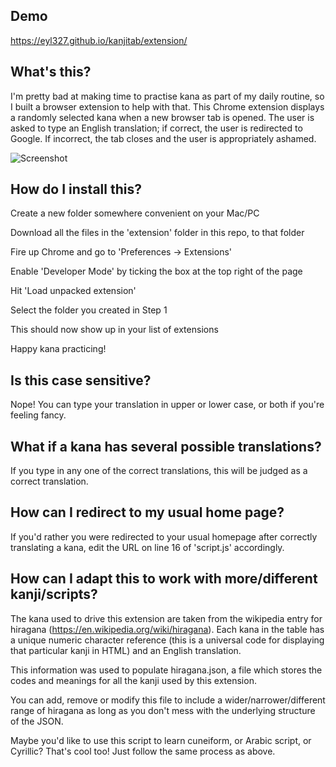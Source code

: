 ## Demo

https://eyl327.github.io/kanjitab/extension/

## What's this?

I'm pretty bad at making time to practise kana as part of my daily routine, so I built a browser extension to help with that. This Chrome extension displays a randomly selected kana when a new
browser tab is opened. The user is asked to type an English translation; if
correct, the user is redirected to Google. If incorrect, the tab closes and the
user is appropriately ashamed.

![Screenshot](https://github.com/nomblr/kanjitab/blob/master/extension/screenshot.jpg)

## How do I install this?

Create a new folder somewhere convenient on your Mac/PC

Download all the files in the 'extension' folder in this repo, to that folder

Fire up Chrome and go to 'Preferences -> Extensions'

Enable 'Developer Mode' by ticking the box at the top right of the page

Hit 'Load unpacked extension'

Select the folder you created in Step 1

This should now show up in your list of extensions

Happy kana practicing!

## Is this case sensitive?

Nope! You can type your translation in upper or lower case, or both if you're
feeling fancy.

## What if a kana has several possible translations?

If you type in any one of the correct translations, this will be judged as a correct
translation.

## How can I redirect to my usual home page?

If you'd rather you were redirected to your usual homepage after correctly
translating a kana, edit the URL on line 16 of 'script.js' accordingly.

## How can I adapt this to work with more/different kanji/scripts?

The kana used to drive this extension are taken from the wikipedia entry for
hiragana (https://en.wikipedia.org/wiki/hiragana). Each kana in the
table has a unique numeric character reference (this is a universal code for
displaying that particular kanji in HTML) and an English translation.

This information was used to populate hiragana.json, a file which stores the codes
and meanings for all the kanji used by this extension.

You can add, remove or modify this file to include a wider/narrower/different range of
hiragana as long as you don't mess with the underlying structure of the JSON.

Maybe you'd like to use this script to learn cuneiform, or Arabic script, or
Cyrillic? That's cool too! Just follow the same process as above.

